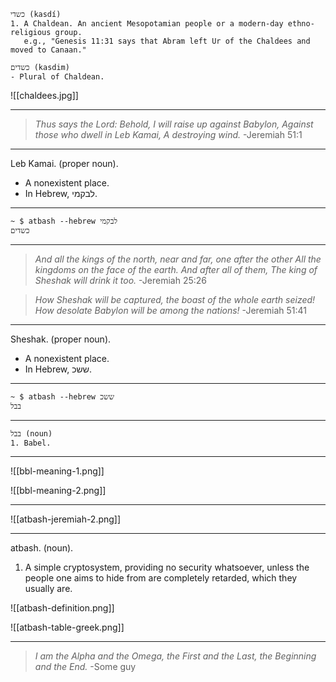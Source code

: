 ```
כשדי (kasdí)
1. A Chaldean. An ancient Mesopotamian people or a modern-day ethno-religious group.
   e.g., "Genesis 11:31 says that Abram left Ur of the Chaldees and moved to Canaan."

כשדים (kasdim)
- Plural of Chaldean.
```

![[chaldees.jpg]]

---

> _Thus says the Lord:_
> _Behold, I will raise up against Babylon,_
> _Against those who dwell in Leb Kamai,_
> _A destroying wind._
> -Jeremiah 51:1

---

Leb Kamai. (proper noun).
- A nonexistent place.
- In Hebrew, לבקמי.

---

```
~ $ atbash --hebrew לבקמי
כשדים
```

---

> _And all the kings of the north, near and far, one after the other
> All the kingdoms on the face of the earth._
> _And after all of them,_
> _The king of Sheshak will drink it too._
> -Jeremiah 25:26

> _How Sheshak will be captured,_
> _the boast of the whole earth seized!_
> _How desolate Babylon will be_
> _among the nations!_
> -Jeremiah 51:41

---

Sheshak. (proper noun).
- A nonexistent place.
- In Hebrew, ששכ.

---

```
~ $ atbash --hebrew ששכ
בבל
```

---

```
בבל (noun)
1. Babel.
```

---

![[bbl-meaning-1.png]]

![[bbl-meaning-2.png]]

---

![[atbash-jeremiah-2.png]]

---

atbash. (noun).
1. A simple cryptosystem, providing no security whatsoever, unless the people one aims to hide from are completely retarded, which they usually are.

![[atbash-definition.png]]


![[atbash-table-greek.png]]

---

> _I am the Alpha and the Omega, the First and the Last, the Beginning and the End._
> -Some guy

